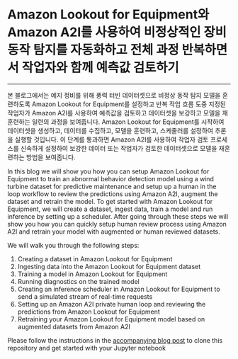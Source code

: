 # Amazon Lookout for Equipment와 Amazon A2I를 사용하여 비정상적인 장비 동작 탐지를 자동화하고 전체 과정 반복하면서 작업자와 함께 예측값 검토하기
---
본 블로그에서는 예지 정비를 위해 풍력 터빈 데이터셋으로 비정상 동작 탐지 모델을 훈련하도록 Amazon Lookout for Equipment를 설정하고 반복 작업 흐름 도중 지정된 작업자가 Amazon A2I를 사용하여 예측값을 검토하고 데이터셋을 보강하고 모델을 재훈련하는 일련의 과정을 보여줍니다. Amazon Lookout for Equipment를 시작하여 데이터셋을 생성하고, 데이터를 수집하고, 모델을 훈련하고, 스케줄러를 설정하여 추론을 실행할 것입니다. 이 단계를 통과하면 Amazon A2I를 사용하여 작업자 검토 프로세스를 신속하게 설정하여 보강한 데이터 또는 작업자가 검토한 데이터셋으로 모델을 재훈련하는 방법을 보여줍니다.

In this blog we will show you how you can setup Amazon Lookout for Equipment to train an abnormal behavior detection model using a wind turbine dataset for predictive maintenance and setup up a human in the loop workflow to review the predictions using Amazon A2I, augment the dataset and retrain the model. To get started with Amazon Lookout for Equipment, we will create a dataset, ingest data, train a model and run inference by setting up a scheduler. After going through
these steps we will show you how you can quickly setup human review process using Amazon A2I and retrain your model with augmented or human reviewed datasets.

We will walk you through the following steps: 
1. Creating a dataset in Amazon Lookout for Equipment
2. Ingesting data into the Amazon Lookout for Equipment dataset
3. Training a model in Amazon Lookout for Equipment
4. Running diagnostics on the trained model
5. Creating an inference scheduler in Amazon Lookout for Equipment to send a simulated stream of real-time requests
6. Setting up an Amazon A2I private human loop and reviewing the predictions from Amazon Lookout for Equipment
7. Retraining your Amazon Lookout for Equipment model based on augmented datasets from Amazon A2I

Please follow the instructions in the [accompanying blog post](https://aws.amazon.com/blogs/machine-learning/detect-abnormal-equipment-behavior-and-review-predictions-using-amazon-lookout-for-equipment-and-amazon-a2i/) to clone this repository and get started with your Jupyter notebook
